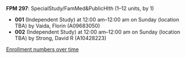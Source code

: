 **FPM 297**: SpecialStudy/FamMed&PublicHlth (1–12 units, by 1)

- **001** (Independent Study) at 12:00 am–12:00 am on Sunday (location TBA) by Vaida, Florin (A09683050)
- **002** (Independent Study) at 12:00 am–12:00 am on Sunday (location TBA) by Strong, David R (A10428223)

[Enrollment numbers over time](./FPM297.tsv)
